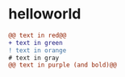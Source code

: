 helloworld
==========


```diff
@@ text in red@@
+ text in green
! text in orange
# text in gray
@@ text in purple (and bold)@@
```
